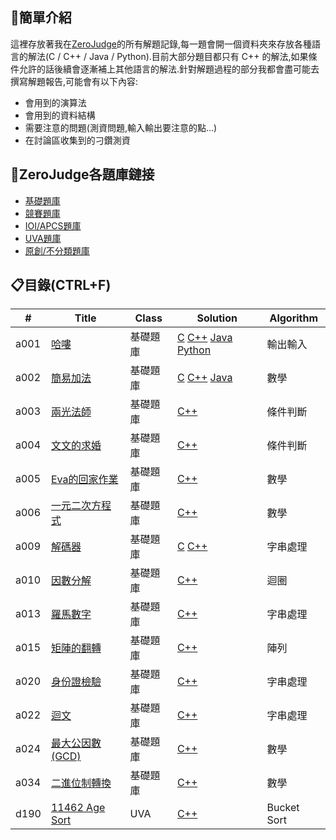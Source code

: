 ## 📃簡單介紹

這裡存放著我在[ZeroJudge](https://zerojudge.tw)的所有解題記錄,每一題會開一個資料夾來存放各種語言的解法(C / C++ / Java / Python).目前大部分題目都只有 C++ 的解法,如果條件允許的話後續會逐漸補上其他語言的解法.針對解題過程的部分我都會盡可能去撰寫解題報告,可能會有以下內容:
- 會用到的演算法
- 會用到的資料結構
- 需要注意的問題(測資問題,輸入輸出要注意的點...)
- 在討論區收集到的刁鑽測資

## 🔗ZeroJudge各題庫鏈接
- [基礎題庫](https://zerojudge.tw/Problems?tabid=BASIC#tab00)
- [競賽題庫](https://zerojudge.tw/Problems?tabid=CONTEST#tab01)
- [IOI/APCS題庫](https://zerojudge.tw/Problems?tabid=TOI#tab02)
- [UVA題庫](https://zerojudge.tw/Problems?tabid=UVA#tab03)
- [原創/不分類題庫](https://zerojudge.tw/Problems?tabid=ORIGINAL#tab04)

## 📋目錄(CTRL+F)

<!-- |題號|[題目名稱](題目鏈接)|題庫|[Click Here👈](解題報告鏈接)|演算法/資料結構的使用| -->
<!-- ||[]()||[]()|| -->

| # | Title | Class | Solution | Algorithm |
| - | ----- | ----- |----------| --------- |
|a001|[哈嘍](https://zerojudge.tw/ShowProblem?problemid=a001)|基礎題庫| [C](https://github.com/CalvinWan0101/ZeroJudge/blob/main/Basic/a001_%E5%93%88%E5%9B%89/a001.c) [C++](https://github.com/CalvinWan0101/ZeroJudge/blob/main/Basic/a001_%E5%93%88%E5%9B%89/a001.cpp) [Java](https://github.com/CalvinWan0101/ZeroJudge/blob/main/Basic/a001_%E5%93%88%E5%9B%89/a001.java) [Python](https://github.com/CalvinWan0101/ZeroJudge/blob/main/Basic/a001_%E5%93%88%E5%9B%89/a001.py)| 輸出輸入 |
|a002|[簡易加法](https://zerojudge.tw/ShowProblem?problemid=a002)|基礎題庫|[C](https://github.com/CalvinWan0101/ZeroJudge/blob/main/Basic/a002_%E7%B0%A1%E6%98%93%E5%8A%A0%E6%B3%95/a002.c) [C++](https://github.com/CalvinWan0101/ZeroJudge/blob/main/Basic/a002_%E7%B0%A1%E6%98%93%E5%8A%A0%E6%B3%95/a002.cpp) [Java](https://github.com/CalvinWan0101/ZeroJudge/blob/main/Basic/a002_%E7%B0%A1%E6%98%93%E5%8A%A0%E6%B3%95/a002.java)| 數學 |
|a003|[兩光法師](https://zerojudge.tw/ShowProblem?problemid=a003)|基礎題庫|[C++](https://github.com/CalvinWan0101/ZeroJudge/blob/main/Basic/a003_%E5%85%A9%E5%85%89%E6%B3%95%E5%B8%AB%E5%8D%A0%E5%8D%9C%E8%A1%93/a003.cpp)|條件判斷|
|a004|[文文的求婚](https://zerojudge.tw/ShowProblem?problemid=a004)|基礎題庫|[C++](https://github.com/CalvinWan0101/ZeroJudge/blob/main/Basic/a004_%E6%96%87%E6%96%87%E7%9A%84%E6%B1%82%E5%A9%9A/a004.cpp)| 條件判斷 |
|a005|[Eva的回家作業](https://zerojudge.tw/ShowProblem?problemid=a005)|基礎題庫|[C++](https://github.com/CalvinWan0101/ZeroJudge/blob/main/Basic/a005_Eva%E7%9A%84%E5%9B%9E%E5%AE%B6%E4%BD%9C%E6%A5%AD/a005.cpp)| 數學 |
|a006|[一元二次方程式](https://zerojudge.tw/ShowProblem?problemid=a006)|基礎題庫|[C++](https://github.com/CalvinWan0101/ZeroJudge/blob/main/Basic/a006_%E4%B8%80%E5%85%83%E4%BA%8C%E6%AC%A1%E6%96%B9%E7%A8%8B%E5%BC%8F/a006.cpp)| 數學 |
|a009|[解碼器](https://zerojudge.tw/ShowProblem?problemid=a009)|基礎題庫|[C](https://github.com/CalvinWan0101/ZeroJudge/blob/main/Basic/a009_%E8%A7%A3%E7%A2%BC%E5%99%A8/a009.c) [C++](https://github.com/CalvinWan0101/ZeroJudge/blob/main/Basic/a009_%E8%A7%A3%E7%A2%BC%E5%99%A8/a009.cpp)| 字串處理 |
|a010|[因數分解](https://zerojudge.tw/ShowProblem?problemid=a010)|基礎題庫|[C++](https://github.com/CalvinWan0101/ZeroJudge/blob/main/Basic/a010_%E5%9B%A0%E6%95%B8%E5%88%86%E8%A7%A3/a010.cpp)| 迴圈 |
|a013|[羅馬數字](https://zerojudge.tw/ShowProblem?problemid=a013)|基礎題庫|[C++](https://github.com/CalvinWan0101/ZeroJudge/blob/main/Basic/a013_%E7%BE%85%E9%A6%AC%E6%95%B8%E5%AD%97/a013.cpp)| 字串處理 |
|a015|[矩陣的翻轉](https://zerojudge.tw/ShowProblem?problemid=a015)|基礎題庫|[C++](https://github.com/CalvinWan0101/ZeroJudge/blob/main/Basic/a015_%E7%9F%A9%E9%99%A3%E7%9A%84%E5%8F%8D%E8%BD%89/a015.cpp)| 陣列 |
|a020|[身份證檢驗](https://zerojudge.tw/ShowProblem?problemid=a020)|基礎題庫|[C++](https://github.com/CalvinWan0101/ZeroJudge/blob/main/Basic/a020_%E8%BA%AB%E4%BB%BD%E8%AD%89%E9%A9%97%E7%AE%97/a020.cpp)|字串處理|
|a022|[迴文](https://zerojudge.tw/ShowProblem?problemid=a022)|基礎題庫|[C++](https://github.com/CalvinWan0101/ZeroJudge/blob/main/Basic/a022-%E8%BF%B4%E6%96%87/a022.cpp)|字串處理|
|a024|[最大公因數(GCD)](https://zerojudge.tw/ShowProblem?problemid=a024)|基礎題庫|[C++](https://github.com/CalvinWan0101/ZeroJudge/blob/main/Basic/a024_%E6%9C%80%E5%A4%A7%E5%85%AC%E5%9B%A0%E6%95%B8(GCD)/a024.cpp)|數學|
|a034|[二進位制轉換](https://zerojudge.tw/ShowProblem?problemid=a034)|基礎題庫|[C++](https://github.com/CalvinWan0101/ZeroJudge/blob/main/Basic/a034_%E4%BA%8C%E9%80%B2%E4%BD%8D%E5%88%B6%E8%BD%89%E6%8F%9B/a034.cpp)|數學|
|d190|[11462 Age Sort](https://zerojudge.tw/ShowProblem?problemid=d190)|UVA|[C++](https://github.com/CalvinWan0101/ZeroJudge/blob/main/UVA/d190_11462_Age_Sort/d190.cpp)|Bucket Sort|